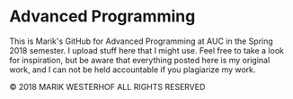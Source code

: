 # Advanced Programming

This is Marik's GitHub for Advanced Programming at AUC in the Spring 2018 semester. I upload stuff here that I might use. Feel free to take a look for inspiration, but be aware that everything posted here is my original work, and I can not be held accountable if you plagiarize my work.

© 2018 MARIK WESTERHOF ALL RIGHTS RESERVED

